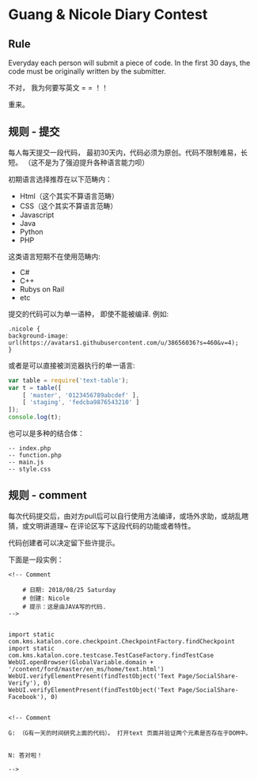 # Guang &amp; Nicole Diary Contest

## Rule

Everyday each person will submit a piece of code. In the first 30 days, the code must be originally written by the submitter. 

不对， 我为何要写英文 = = ！！

重来。 

## 规则 - 提交

每人每天提交一段代码， 最初30天内，代码必须为原创。代码不限制难易，长短。 （这不是为了强迫提升各种语言能力呗）

初期语言选择推荐在以下范畴内：
 
- Html（这个其实不算语言范畴）
- CSS（这个其实不算语言范畴）
- Javascript
- Java
- Python
- PHP

这类语言短期不在使用范畴内: 

- C#
- C++
- Rubys on Rail
- etc


提交的代码可以为单一语种， 即使不能被编译. 
例如: 

```
.nicole { 
background-image: url(https://avatars1.githubusercontent.com/u/38656036?s=460&v=4);
}

```

或者是可以直接被浏览器执行的单一语言:


``` js
var table = require('text-table');
var t = table([
    [ 'master', '0123456789abcdef' ],
    [ 'staging', 'fedcba9876543210' ]
]);
console.log(t);
```

也可以是多种的结合体：

```
-- index.php
-- function.php
-- main.js
-- style.css
```

## 规则 - comment

每次代码提交后，由对方pull后可以自行使用方法编译，或场外求助，或胡乱瞎猜，或文明讲道理~ 在评论区写下这段代码的功能或者特性。

代码创建者可以决定留下些许提示。 

下面是一段实例：


```
<!-- Comment

	# 日期: 2018/08/25 Saturday
	# 创建: Nicole
	# 提示：这是由JAVA写的代码. 
--> 


import static com.kms.katalon.core.checkpoint.CheckpointFactory.findCheckpoint
import static com.kms.katalon.core.testcase.TestCaseFactory.findTestCase
WebUI.openBrowser(GlobalVariable.domain + '/content/ford/master/en_ms/home/text.html')
WebUI.verifyElementPresent(findTestObject('Text Page/SocialShare-Verify'), 0)
WebUI.verifyElementPresent(findTestObject('Text Page/SocialShare-Facebook'), 0)


<!-- Comment

G: （G有一天的时间研究上面的代码）。 打开text 页面并验证两个元素是否存在于DOM中。


N: 答对啦！

-->
```
